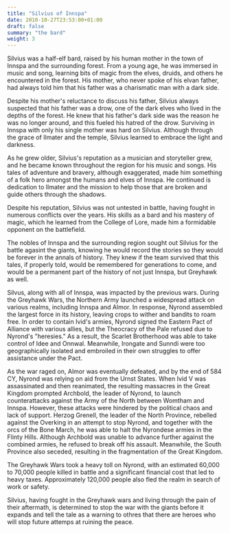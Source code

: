 ```yaml
---
title: "Silvius of Innspa"
date: 2010-10-27T23:53:00+01:00
draft: false
summary: "the bard"
weight: 3
---
```

Silvius was a half-elf bard, raised by his human mother in the town of Innspa and the surrounding forest. From a young age, he was immersed in music and song, learning bits of magic from the elves, druids, and others he encountered in the forest. His mother, who never spoke of his elvan father, had always told him that his father was a charismatic man with a dark side.

Despite his mother's reluctance to discuss his father, Silvius always suspected that his father was a drow, one of the dark elves who lived in the depths of the forest. He knew that his father's dark side was the reason he was no longer around, and this fueled his hatred of the drow. Surviving in Innspa with only his single mother was hard on Silvius. Although through the grace of Ilmater and the temple, Silvius learned to embrace the light and darkness. 

As he grew older, Silvius's reputation as a musician and storyteller grew, and he became known throughout the region for his music and songs. His tales of adventure and bravery, although exaggerated, made him something of a folk hero amongst the humans and elves of Innspa. He continued is dedication to Ilmater and the mission to help those that are broken and guide others through the shadows.

Despite his reputation, Silvius was not untested in battle, having fought in numerous conflicts over the years. His skills as a bard and his mastery of magic, which he learned from the College of Lore, made him a formidable opponent on the battlefield.

The nobles of Innspa and the surrounding region sought out Silvius for the battle agasint the giants, knowing he would record the stories so they would be forever in the annals of history. They knew if the team survived that this tales, if properly told, would be remembered for generations to come, and would be a permanent part of the history of not just Innspa, but Greyhawk as well. 

Silvus, along with all of Innspa, was impacted by the previous wars. During the Greyhawk Wars, the Northern Army launched a widespread attack on various realms, including Innspa and Almor. In response, Nyrond assembled the largest force in its history, leaving crops to wither and bandits to roam free. In order to contain Ivid's armies, Nyrond signed the Eastern Pact of Alliance with various allies, but the Theocracy of the Pale refused due to Nyrond's "heresies." As a result, the Scarlet Brotherhood was able to take control of Idee and Onnwal. Meanwhile, Irongate and Sunndi were too geographically isolated and embroiled in their own struggles to offer assistance under the Pact.

As the war raged on, Almor was eventually defeated, and by the end of 584 CY, Nyrond was relying on aid from the Urnst States. When Ivid V was assassinated and then reanimated, the resulting massacres in the Great Kingdom prompted Archbold, the leader of Nyrond, to launch counterattacks against the Army of the North between Womtham and Innspa. However, these attacks were hindered by the political chaos and lack of support. Herzog Grenell, the leader of the North Province, rebelled against the Overking in an attempt to stop Nyrond, and together with the orcs of the Bone March, he was able to halt the Nyrondese armies in the Flinty Hills. Although Archbold was unable to advance further against the combined armies, he refused to break off his assault. Meanwhile, the South Province also seceded, resulting in the fragmentation of the Great Kingdom.

The Greyhawk Wars took a heavy toll on Nyrond, with an estimated 60,000 to 70,000 people killed in battle and a significant financial cost that led to heavy taxes. Approximately 120,000 people also fled the realm in search of work or safety. 

Silvius, having fought in the Greyhawk wars and living through the pain of their aftermath, is determined to stop the war with the giants before it expands and tell the tale as a warning to othres that there are heroes who will stop future attemps at ruining the peace. 
